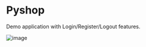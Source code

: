 # Pyshop

Demo application with Login/Register/Logout features.

![image](https://user-images.githubusercontent.com/91527488/141340906-e52e5c6a-ea91-4bfa-8e14-78527e9316c3.png)
